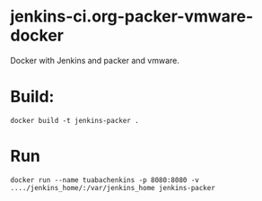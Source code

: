 # jenkins-ci.org-packer-vmware-docker
Docker with Jenkins and packer and vmware.

# Build:
```
docker build -t jenkins-packer .
```

# Run
```
docker run --name tuabachenkins -p 8080:8080 -v ..../jenkins_home/:/var/jenkins_home jenkins-packer
```
